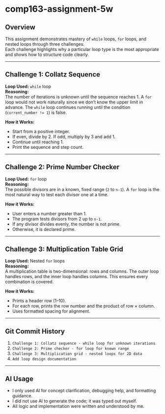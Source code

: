 # comp163-assignment-5w
## Overview
This assignment demonstrates mastery of `while` loops, `for` loops, and nested loops through three challenges.  
Each challenge highlights why a particular loop type is the most appropriate and shows how to structure code clearly.

---

## Challenge 1: Collatz Sequence
**Loop Used:** `while` loop  
**Reasoning:**  
The number of iterations is unknown until the sequence reaches 1. A `for` loop would not work naturally since we don’t know the upper limit in advance. The `while` loop continues running until the condition (`current_number != 1`) is false.  

**How it Works:**  
- Start from a positive integer.  
- If even, divide by 2. If odd, multiply by 3 and add 1.  
- Continue until reaching 1.  
- Print the sequence and step count.  

---

## Challenge 2: Prime Number Checker
**Loop Used:** `for` loop  
**Reasoning:**  
The possible divisors are in a known, fixed range (`2` to `n-1`). A `for` loop is the most natural way to test each divisor one at a time.  

**How it Works:**  
- User enters a number greater than 1.  
- The program tests divisors from 2 up to `n-1`.  
- If any divisor divides evenly, the number is not prime.  
- Otherwise, it is declared prime.  

---

## Challenge 3: Multiplication Table Grid
**Loop Used:** Nested `for` loops  
**Reasoning:**  
A multiplication table is two-dimensional: rows and columns. The outer loop handles rows, and the inner loop handles columns. This ensures every combination is covered.  

**How it Works:**  
- Prints a header row (1–10).  
- For each row, prints the row number and the product of row × column.  
- Uses formatted spacing for alignment.  

---

## Git Commit History
1. `Challenge 1: Collatz sequence - while loop for unknown iterations`  
2. `Challenge 2: Prime checker - for loop for known range`  
3. `Challenge 3: Multiplication grid - nested loops for 2D data`  
4. `Add loop design documentation`  

---

## AI Usage
- I only used AI for concept clarification, debugging help, and formatting guidance.  
- I did not use AI to generate the code; it was typed out myself.  
- All logic and implementation were written and understood by me.  
